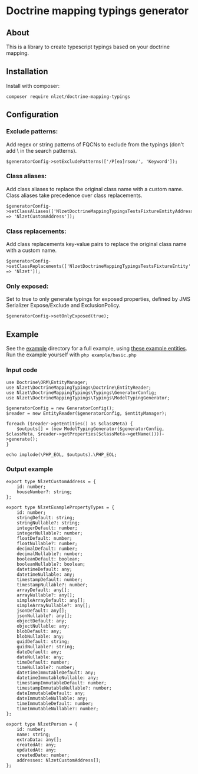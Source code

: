 Doctrine mapping typings generator
==================================

## About

This is a library to create typescript typings based on your doctrine mapping.

## Installation

Install with composer:

    composer require nlzet/doctrine-mapping-typings

## Configuration

### Exclude patterns:

Add regex or string patterns of FQCNs to exclude from the typings (don't add \ in the search patterns).

    $generatorConfig->setExcludePatterns(['/P[ea]rson/', 'Keyword']);

### Class aliases:

Add class aliases to replace the original class name with a custom name. Class aliases take precedence over class replacements.

    $generatorConfig->setClassAliases(['NlzetDoctrineMappingTypingsTestsFixtureEntityAddress' => 'NlzetCustomAddress']);

### Class replacements:

Add class replacements key-value pairs to replace the original class name with a custom name.

    $generatorConfig->setClassReplacements(['NlzetDoctrineMappingTypingsTestsFixtureEntity' => 'Nlzet']);

### Only exposed:

Set to true to only generate typings for exposed properties, defined by JMS Serializer Expose/Exclude and ExclusionPolicy.

    $generatorConfig->setOnlyExposed(true);

## Example

See the [example](example/) directory for a full example, using [these example entities](tests/Fixture/Entity/).
Run the example yourself with `php example/basic.php`

### Input code

    use Doctrine\ORM\EntityManager;
    use Nlzet\DoctrineMappingTypings\Doctrine\EntityReader;
    use Nlzet\DoctrineMappingTypings\Typings\GeneratorConfig;
    use Nlzet\DoctrineMappingTypings\Typings\ModelTypingGenerator;

    $generatorConfig = new GeneratorConfig();
    $reader = new EntityReader($generatorConfig, $entityManager);

    foreach ($reader->getEntities() as $classMeta) {
        $outputs[] = (new ModelTypingGenerator($generatorConfig, $classMeta, $reader->getProperties($classMeta->getName())))->generate();
    }
    
    echo implode(\PHP_EOL, $outputs).\PHP_EOL;

### Output example

    export type NlzetCustomAddress = {
        id: number;
        houseNumber?: string;
    };
    
    export type NlzetExamplePropertyTypes = {
        id: number;
        stringDefault: string;
        stringNullable?: string;
        integerDefault: number;
        integerNullable?: number;
        floatDefault: number;
        floatNullable?: number;
        decimalDefault: number;
        decimalNullable?: number;
        booleanDefault: boolean;
        booleanNullable?: boolean;
        datetimeDefault: any;
        datetimeNullable: any;
        timestampDefault: number;
        timestampNullable?: number;
        arrayDefault: any[];
        arrayNullable?: any[];
        simpleArrayDefault: any[];
        simpleArrayNullable?: any[];
        jsonDefault: any[];
        jsonNullable?: any[];
        objectDefault: any;
        objectNullable: any;
        blobDefault: any;
        blobNullable: any;
        guidDefault: string;
        guidNullable?: string;
        dateDefault: any;
        dateNullable: any;
        timeDefault: number;
        timeNullable?: number;
        datetimeImmutableDefault: any;
        datetimeImmutableNullable: any;
        timestampImmutableDefault: number;
        timestampImmutableNullable?: number;
        dateImmutableDefault: any;
        dateImmutableNullable: any;
        timeImmutableDefault: number;
        timeImmutableNullable?: number;
    };
    
    export type NlzetPerson = {
        id: number;
        name: string;
        extraData: any[];
        createdAt: any;
        updatedAt: any;
        createdDate: number;
        addresses: NlzetCustomAddress[];
    };
